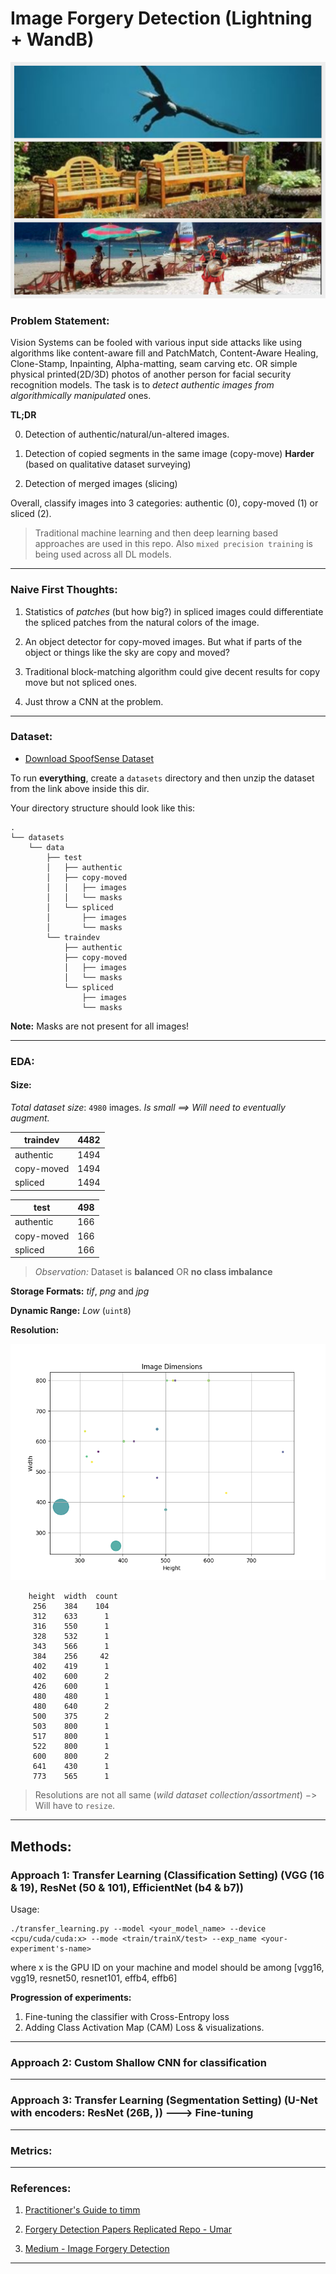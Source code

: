# Image Forgery Detection (Lightning + WandB)

![Authentic Image](photo-grid.png "Dataset 3 classes")

### Problem Statement:    

Vision Systems can be fooled with various input side attacks like using algorithms like content-aware fill and PatchMatch, Content-Aware Healing, Clone-Stamp, Inpainting, Alpha-matting, seam carving etc. OR simple physical printed(2D/3D) photos of another person for facial security recognition models. The task is to *detect authentic images from algorithmically manipulated* ones. 


**TL;DR**

0. Detection of authentic/natural/un-altered images.

1. Detection of copied segments in the same image (copy-move) **Harder** (based on qualitative dataset surveying)

2. Detection of merged images (slicing)   

Overall, classify images into 3 categories: authentic (0), copy-moved (1) or sliced (2). 

> Traditional machine learning and then deep learning based approaches are used in this repo. Also `mixed precision training` is being used across all DL models. 


---

### Naive First Thoughts:

1. Statistics of *patches* (but how big?) in spliced images could differentiate the spliced patches from the natural colors of the image.  

2. An object detector for copy-moved images. But what if parts of the object or things like the sky are copy and moved?

3. Traditional block-matching algorithm could give decent results for copy move but not spliced ones.

4. Just throw a CNN at the problem.

---    

### Dataset:   

* [Download SpoofSense Dataset](https://drive.google.com/file/d/1lUFc9Gx9pK9PlW0MDtoOwolgbHig4W3m/view?pli=1)

To run **everything**, create a `datasets` directory and then unzip the dataset from the link above inside this dir.


Your directory structure should look like this:   

```
.
└── datasets
    └── data
        ├── test
        │   ├── authentic
        │   ├── copy-moved
        │   │   ├── images
        │   │   └── masks
        │   └── spliced
        │       ├── images
        │       └── masks
        └── traindev
            ├── authentic
            ├── copy-moved
            │   ├── images
            │   └── masks
            └── spliced
                ├── images
                └── masks
```

**Note:** Masks are not present for all images!

---    

### EDA:

#### Size:

*Total dataset size*: `4980` images. *Is small ==> Will need to eventually augment.*


| traindev   | 4482 |
|------------|------|
| authentic  | 1494 |
| copy-moved | 1494 |
| spliced    | 1494 |


| test       | 498 |
|------------|-----|
| authentic  | 166 |
| copy-moved | 166 |
| spliced    | 166 |


> *Observation:* Dataset is **balanced** OR **no class imbalance**

**Storage Formats:** *tif*, *png* and *jpg*

**Dynamic Range:** *Low* (`uint8`)    

**Resolution:** 

![Resolution Scatter Plot](./eda_results/eda_dim_img.png "Image Resolutions in Dataset")

```
    height  width  count
     256    384    104
     312    633      1
     316    550      1
     328    532      1
     343    566      1
     384    256     42
     402    419      1
     402    600      2
     426    600      1
     480    480      1
     480    640      2
     500    375      2
     503    800      1
     517    800      1
     522    800      1
     600    800      2
     641    430      1
     773    565      1
```

> Resolutions are not all same (*wild dataset collection/assortment*) $->$ Will have to `resize`.

---

## Methods:

### Approach 1: Transfer Learning (Classification Setting) (VGG (16 & 19), ResNet (50 & 101), EfficientNet (b4 & b7))

Usage:

```
./transfer_learning.py --model <your_model_name> --device <cpu/cuda/cuda:x> --mode <train/trainX/test> --exp_name <your-experiment's-name>
```

where x is the GPU ID on your machine and model should be among [vgg16, vgg19, resnet50, resnet101, effb4, effb6]

**Progression of experiments:**
1. Fine-tuning the classifier with Cross-Entropy loss
2. Adding Class Activation Map (CAM) Loss & visualizations.


---

### Approach 2: Custom Shallow CNN for classification

---

### Approach 3: Transfer Learning (Segmentation Setting) (U-Net with encoders: ResNet (26B, )) ---> Fine-tuning

---

### Metrics:

---

### References:

1. [Practitioner's Guide to timm](https://towardsdatascience.com/getting-started-with-pytorch-image-models-timm-a-practitioners-guide-4e77b4bf9055)

2. [Forgery Detection Papers Replicated Repo - Umar](https://github.com/umar07/Image_Forgery_Detection/tree/main)

3. [Medium - Image Forgery Detection](https://medium.com/@vvsnikhil/image-forgery-detection-d27d7a3a61d)

---    


